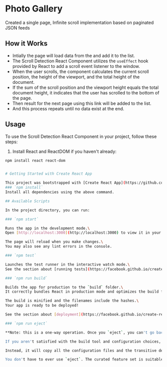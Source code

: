 # Photo Gallery

Created a single page, Infinite scroll implementation based on paginated JSON feeds

## How it Works
* Intially the page will load data from the [](https://picsum.photos/v2/list?page=1) and add it to the list.
* The Scroll Detection React Component utilizes the `useEffect` hook provided by React to add a scroll event listener to the window. 
* When the user scrolls, the component calculates the current scroll position, the height of the viewport, and the total height of the document.
* If the sum of the scroll position and the viewport height equals the total document height, it indicates that the user has scrolled to the bottom of the page.
* Then result for the next page using [](https://picsum.photos/v2/list?page=2) this link will be added to the list.
* And this process repeats until no data exist at the end.

## Usage

To use the Scroll Detection React Component in your project, follow these steps:

1. Install React and ReactDOM if you haven't already:

```bash
npm install react react-dom


# Getting Started with Create React App

This project was bootstrapped with [Create React App](https://github.com/facebook/create-react-app).
### `npm install`
Install all dependencies using the above command.

## Available Scripts

In the project directory, you can run:

### `npm start`

Runs the app in the development mode.\
Open [http://localhost:3000](http://localhost:3000) to view it in your browser.

The page will reload when you make changes.\
You may also see any lint errors in the console.

### `npm test`

Launches the test runner in the interactive watch mode.\
See the section about [running tests](https://facebook.github.io/create-react-app/docs/running-tests) for more information.

### `npm run build`

Builds the app for production to the `build` folder.\
It correctly bundles React in production mode and optimizes the build for the best performance.

The build is minified and the filenames include the hashes.\
Your app is ready to be deployed!

See the section about [deployment](https://facebook.github.io/create-react-app/docs/deployment) for more information.

### `npm run eject`

**Note: this is a one-way operation. Once you `eject`, you can't go back!**

If you aren't satisfied with the build tool and configuration choices, you can `eject` at any time. This command will remove the single build dependency from your project.

Instead, it will copy all the configuration files and the transitive dependencies (webpack, Babel, ESLint, etc) right into your project so you have full control over them. All of the commands except `eject` will still work, but they will point to the copied scripts so you can tweak them. At this point you're on your own.

You don't have to ever use `eject`. The curated feature set is suitable for small and middle deployments, and you shouldn't feel obligated to use this feature. However we understand that this tool wouldn't be useful if you couldn't customize it when you are ready for it.

